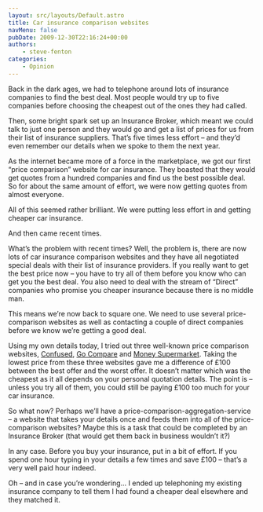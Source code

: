 ```yaml
---
layout: src/layouts/Default.astro
title: Car insurance comparison websites
navMenu: false
pubDate: 2009-12-30T22:16:24+00:00
authors:
    - steve-fenton
categories:
    - Opinion
---
```


Back in the dark ages, we had to telephone around lots of insurance companies to find the best deal. Most people would try up to five companies before choosing the cheapest out of the ones they had called.

Then, some bright spark set up an Insurance Broker, which meant we could talk to just one person and they would go and get a list of prices for us from their list of insurance suppliers. That’s five times less effort – and they’d even remember our details when we spoke to them the next year.

As the internet became more of a force in the marketplace, we got our first “price comparison” website for car insurance. They boasted that they would get quotes from a hundred companies and find us the best possible deal. So for about the same amount of effort, we were now getting quotes from almost everyone.

All of this seemed rather brilliant. We were putting less effort in and getting cheaper car insurance.

And then came recent times.

What’s the problem with recent times? Well, the problem is, there are now lots of car insurance comparison websites and they have all negotiated special deals with their list of insurance providers. If you really want to get the best price now – you have to try all of them before you know who can get you the best deal. You also need to deal with the stream of “Direct” companies who promise you cheaper insurance because there is no middle man.

This means we’re now back to square one. We need to use several price-comparison websites as well as contacting a couple of direct companies before we know we’re getting a good deal.

Using my own details today, I tried out three well-known price comparison websites, [Confused](https://www.confused.com/), [Go Compare](https://www.gocompare.com/) and [Money Supermarket](https://www.moneysupermarket.com/). Taking the lowest price from these three websites gave me a difference of £100 between the best offer and the worst offer. It doesn’t matter which was the cheapest as it all depends on your personal quotation details. The point is – unless you try all of them, you could still be paying £100 too much for your car insurance.

So what now? Perhaps we’ll have a price-comparison-aggregation-service – a website that takes your details once and feeds them into all of the price-comparison websites? Maybe this is a task that could be completed by an Insurance Broker (that would get them back in business wouldn’t it?)

In any case. Before you buy your insurance, put in a bit of effort. If you spend one hour typing in your details a few times and save £100 – that’s a very well paid hour indeed.

Oh – and in case you’re wondering… I ended up telephoning my existing insurance company to tell them I had found a cheaper deal elsewhere and they matched it.
